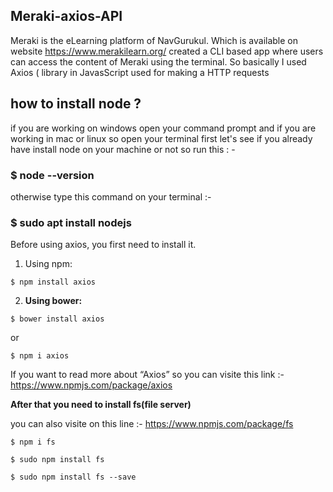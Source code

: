 ## Meraki-axios-API
Meraki is the eLearning platform of NavGurukul. Which is available on website https://www.merakilearn.org/ created a CLI based app where users can access the content of Meraki using the terminal. So basically I used Axios ( library in JavasScript used for making a HTTP requests 

## how to install node ?
if you are working on windows open your command prompt and if you are working in mac or linux so open your terminal 
first let's see if you already have install node on your machine or not so run this : -

### $ node --version
otherwise type this command on your terminal :-

### $ sudo apt install nodejs


Before using axios, you first need to install it.
1) Using npm:
```
$ npm install axios
```

2) **Using bower:**
```
$ bower install axios
```
or
``` 
$ npm i axios
```

If you want to read more about “Axios” so you can visite this link :- 
https://www.npmjs.com/package/axios

**After that you need to install fs(file server)**

you can also visite on this line :-  https://www.npmjs.com/package/fs  

```
$ npm i fs
```
```
$ sudo npm install fs
```
```
$ sudo npm install fs --save
```
